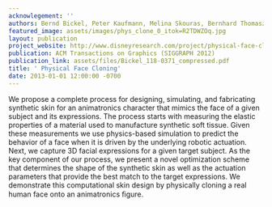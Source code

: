 ```yaml
---
acknowlegement: ''
authors: Bernd Bickel, Peter Kaufmann, Melina Skouras, Bernhard Thomaszewski, Derek Bradley, Thabo Beeler, Phil Jackson, Steve Marschner, Wojciech Matusik, Markus Gross
featured_image: assets/images/phys_clone_0_itok=R2TDWZOq.jpg
layout: publication
project_website: http://www.disneyresearch.com/project/physical-face-cloning/
publication: ACM Transactions on Graphics (SIGGRAPH 2012)
publication_link: assets/files/Bickel_118-0371_compressed.pdf
title: ' Physical Face Cloning'
date: 2013-01-01 12:00:00 -0700
---
```


We propose a complete process for designing, simulating, and fabricating synthetic skin for an animatronics character that mimics the face of a given subject and its expressions. The process starts with measuring the elastic properties of a material used to manufacture synthetic soft tissue. Given these measurements we use physics-based simulation to predict the behavior of a face when it is driven by the underlying robotic actuation. Next, we capture 3D facial expressions for a given target subject. As the key component of our process, we present a novel optimization scheme that determines the shape of the synthetic skin as well as the actuation parameters that provide the best match to the target expressions. We demonstrate this computational skin design by physically cloning a real human face onto an animatronics ﬁgure.